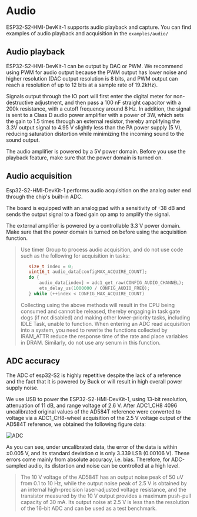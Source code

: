 # Audio

ESP32-S2-HMI-DevKit-1 supports audio playback and capture. You can find examples of audio playback and acquisition in the `examples/audio/`

## Audio playback

ESP32-S2-HMI-DevKit-1 can be output by DAC or PWM. We recommend using PWM for audio output because the PWM output has lower noise and higher resolution (DAC output resolution is 8 bits, and PWM output can reach a resolution of up to 12 bits at a sample rate of 19.2kHz).

Signals output through the IO port will first enter the digital meter for non-destructive adjustment, and then pass a 100 nF straight capacitor with a 200k resistance, with a cutoff frequency around 8 Hz. In addition, the signal is sent to a Class D audio power amplifier with a power of 3W, which sets the gain to 1.5 times through an external resistor, thereby amplifying the 3.3V output signal to 4.95 V slightly less than the PA power supply (5 V), reducing saturation distortion while minimizing the incoming sound to the sound output.

The audio amplifier is powered by a 5V power domain. Before you use the playback feature, make sure that the power domain is turned on.

## Audio acquisition

Esp32-S2-HMI-DevKit-1 performs audio acquisition on the analog outer end through the chip's built-in ADC.

The board is equipped with an analog pad with a sensitivity of -38 dB and sends the output signal to a fixed gain op amp to amplify the signal.

The external amplifier is powered by a controllable 3.3 V power domain. Make sure that the power domain is turned on before using the acquisition function.

>    Use timer Group to process audio acquisition, and do not use code such as the following for acquisition in tasks:
> ```c
>    size_t index = 0;
>    uint16_t audio_data[configMAX_ACQUIRE_COUNT];
>    do {
>        audio_data[index] = adc1_get_raw(CONFIG_AUDIO_CHANNEL);
>        ets_delay_us(1000000 / CONFIG_AUDIO_FREQ);
>    } while (++index < CONFIG_MAX_ACQUIRE_COUNT)
> ```
>    Collecting using the above methods will result in the CPU being consumed and cannot be released, thereby engaging in task gate dogs (if not disabled) and making other lower-priority tasks, including IDLE Task, unable to function.
>    When entering an ADC read acquisition into a system, you need to rewrite the functions collected by IRAM_ATTR reduce the response time of the rate and place variables in DRAM. Similarly, do not use any senum in this function.

## ADC accuracy

The ADC of esp32-S2 is highly repetitive despite the lack of a reference and the fact that it is powered by Buck or will result in high overall power supply noise.

We use USB to power the ESP32-S2-HMI-DevKit-1, using 13-bit resolution, attenuation of 11 dB, and range voltage of 2.6 V. After ADC1_CH8 4096 uncalibrated original values of the AD584T reference were converted to voltage via a ADC1_CH8-wheel acquisition of the 2.5 V voltage output of the AD584T reference, we obtained the following figure data:

![ADC](_static/ADC.png)


As you can see, under uncalibrated data, the error of the data is within ±0.005 V, and its standard deviation σ is only 3.339 LSB (0.00106 V). These errors come mainly from absolute accuracy, i.e. bias. Therefore, for ADC-sampled audio, its distortion and noise can be controlled at a high level.

>    The 10 V voltage of the AD584T has an output noise peak of 50 uV from 0.1 to 10 Hz, 
>    while the output noise peak of 2.5 V is obtained by an internal high-precision laser-adjusted voltage resistance, 
>    and the transistor measured by the 10 V output provides a maximum push-pull capacity of 30 mA. 
>    Its output noise at 2.5 V is less than the resolution of the 16-bit ADC and can be used as a test benchmark.
